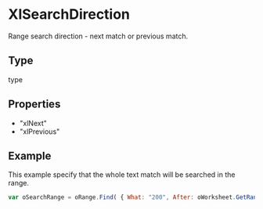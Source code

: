 # XlSearchDirection

Range search direction - next match or previous match.

## Type

type

## Properties

- "xlNext" 
- "xlPrevious"

## Example

This example specify that the whole text match will be searched in the range.

```javascript
var oSearchRange = oRange.Find( { What: "200", After: oWorksheet.GetRange("B1"), LookIn: "xlValues", LookAt: "xlWhole",	SearchOrder: "xlByColumns", SearchDirection: "xlNext", MatchCase: true } );
```